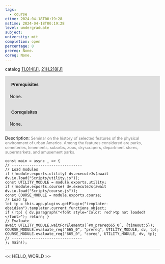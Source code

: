 ```yaml
---
tags:
  - course
ctime: 2024-04-18T00:19:28
mstime: 2024-04-18T00:19:28
level: undergraduate
subject: 
university: mit
completion: open
percentage: 0
prereq: None.
coreq: None.
---
```


catalog [11.014[J]](http://student.mit.edu/catalog/m11a.html#11.014), [21H.218[J]](http://student.mit.edu/catalog/m21Ha.html#21H.218)

<span style="display: block; padding: 15px; background-color: rgb(100, 100, 100, 0.2);"><font id="m_prereq665_0" style="display: block; font-family: Arial, sans-serif; font-weight: bold; padding: 5px">Prerequisites</font><br><span id="prereq665_0">None.</span></span>
<span style="display: block; padding: 15px; background-color: rgb(100, 100, 100, 0.2);"><font id="m_coreq665_0" style="display: block; font-family: Arial, sans-serif; font-weight: bold; padding: 5px">Corequisites</font><br><span id="coreq665_0">None.</span></span>

<font style="">Description:</font>
<font style="color: grey; font-size: 0.8rem;">Seminar on the history of selected features of the physical environment of urban America. Among the features considered are parks, cemeteries, tenements, suburbs, zoos, skyscrapers, department stores, supermarkets, and amusement parks.</font>

```dataviewjs
const main = async _ => {
// --------------------------------
// Load modules
if (!module.exports.utility) dv.executeJs(await dv.io.load("Scripts/utility.js"));
const UTILITY_MODULE = module.exports.utility;
if (!module.exports.course) dv.executeJs(await dv.io.load("Scripts/course.js"));
const COURSE_MODULE = module.exports.course;
// Load tp
let tp = this.app.plugins.getPlugin("templater-obsidian").templater.current_functions_object;
if (!tp) { dv.paragraph("<font style='color: red'>tp not loaded!</font>"); return; }
// Evaluate
await UTILITY_MODULE.waitForElements(`#m_prereq665_0`, {timeout:5});
COURSE_MODULE.evaluate_req("665_0", "prereq", UTILITY_MODULE, dv, tp);
COURSE_MODULE.evaluate_req("665_0", "coreq", UTILITY_MODULE, dv, tp);
// --------------------------------
}; main();
```

---

<< HELLO, WORLD >>
